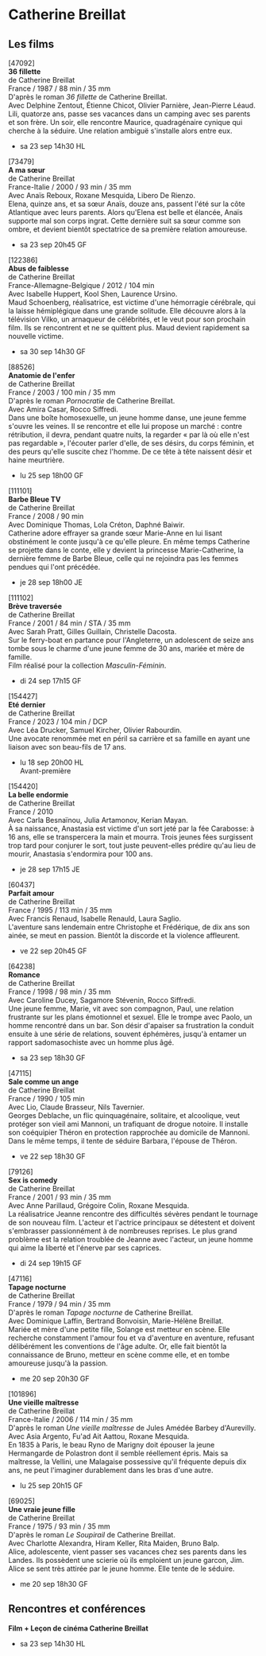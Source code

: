 # Catherine Breillat

## Les films

[47092]  
**36 fillette**  
de Catherine Breillat  
France / 1987 / 88 min / 35 mm  
D'après le roman _36 fillette_ de Catherine Breillat.  
Avec Delphine Zentout, Étienne Chicot, Olivier Parnière, Jean-Pierre Léaud.  
Lili, quatorze ans, passe ses vacances dans un camping avec ses parents et son frère. Un soir, elle rencontre Maurice, quadragénaire cynique qui cherche à la séduire. Une relation ambiguë s'installe alors entre eux.

- sa 23 sep 14h30 HL

[73479]  
**A ma sœur**  
de Catherine Breillat  
France-Italie / 2000 / 93 min / 35 mm  
Avec Anaïs Reboux, Roxane Mesquida, Libero De Rienzo.  
Elena, quinze ans, et sa sœur Anaïs, douze ans, passent l'été sur la côte Atlantique avec leurs parents. Alors qu'Elena est belle et élancée, Anaïs supporte mal son corps ingrat. Cette dernière suit sa sœur comme son ombre, et devient bientôt spectatrice de sa première relation amoureuse.

- sa 23 sep 20h45 GF

[122386]  
**Abus de faiblesse**  
de Catherine Breillat  
France-Allemagne-Belgique / 2012 / 104 min  
Avec Isabelle Huppert, Kool Shen, Laurence Ursino.  
Maud Schoenberg, réalisatrice, est victime d'une hémorragie cérébrale, qui la laisse hémiplégique dans une grande solitude. Elle découvre alors à la télévision Vilko, un arnaqueur de célébrités, et le veut pour son prochain film. Ils se rencontrent et ne se quittent plus. Maud devient rapidement sa nouvelle victime.

- sa 30 sep 14h30 GF

[88526]  
**Anatomie de l'enfer**  
de Catherine Breillat  
France / 2003 / 100 min / 35 mm  
D'après le roman _Pornocratie_ de Catherine Breillat.  
Avec Amira Casar, Rocco Siffredi.  
Dans une boîte homosexuelle, un jeune homme danse, une jeune femme s'ouvre les veines. Il se rencontre et elle lui propose un marché : contre rétribution, il devra, pendant quatre nuits, la regarder « par là où elle n'est pas regardable », l'écouter parler d'elle, de ses désirs, du corps féminin, et des peurs qu'elle suscite chez l'homme. De ce tête à tête naissent désir et haine meurtrière.

- lu 25 sep 18h00 GF

[111101]  
**Barbe Bleue TV**  
de Catherine Breillat  
France / 2008 / 90 min  
Avec Dominique Thomas, Lola Créton, Daphné Baiwir.  
Catherine adore effrayer sa grande sœur Marie-Anne en lui lisant obstinément le conte jusqu'à ce qu'elle pleure. En même temps Catherine se projette dans le conte, elle y devient la princesse Marie-Catherine, la dernière femme de Barbe Bleue, celle qui ne rejoindra pas les femmes pendues qui l'ont précédée.

- je 28 sep 18h00 JE

[111102]  
**Brève traversée**  
de Catherine Breillat  
France / 2001 / 84 min / STA / 35 mm  
Avec Sarah Pratt, Gilles Guillain, Christelle Dacosta.  
Sur le ferry-boat en partance pour l'Angleterre, un adolescent de seize ans tombe sous le charme d'une jeune femme de 30 ans, mariée et mère de famille.  
Film réalisé pour la collection _Masculin-Féminin_.

- di 24 sep 17h15 GF

[154427]  
**Eté dernier**  
de Catherine Breillat  
France / 2023 / 104 min / DCP  
Avec Léa Drucker, Samuel Kircher, Olivier Rabourdin.  
Une avocate renommée met en péril sa carrière et sa famille en ayant une liaison avec son beau-fils de 17 ans.

- lu 18 sep 20h00 HL  
Avant-première

[154420]  
**La belle endormie**  
de Catherine Breillat  
France / 2010  
Avec Carla Besnaïnou, Julia Artamonov, Kerian Mayan.  
À sa naissance, Anastasia est victime d'un sort jeté par la fée Carabosse: à 16 ans, elle se transpercera la main et mourra. Trois jeunes fées surgissent trop tard pour conjurer le sort, tout juste peuvent-elles prédire qu'au lieu de mourir, Anastasia s'endormira pour 100 ans.

- je 28 sep 17h15 JE

[60437]  
**Parfait amour**  
de Catherine Breillat  
France / 1995 / 113 min / 35 mm  
Avec Francis Renaud, Isabelle Renauld, Laura Saglio.  
L'aventure sans lendemain entre Christophe et Frédérique, de dix ans son ainée, se meut en passion. Bientôt la discorde et la violence affleurent.

- ve 22 sep 20h45 GF

[64238]  
**Romance**  
de Catherine Breillat  
France / 1998 / 98 min / 35 mm  
Avec Caroline Ducey, Sagamore Stévenin, Rocco Siffredi.  
Une jeune femme, Marie, vit avec son compagnon, Paul, une relation frustrante sur les plans émotionnel et sexuel. Elle le trompe avec Paolo, un homme rencontré dans un bar. Son désir d'apaiser sa frustration la conduit ensuite à une série de relations, souvent éphémères, jusqu'à entamer un rapport sadomasochiste avec un homme plus âgé.

- sa 23 sep 18h30 GF

[47115]  
**Sale comme un ange**  
de Catherine Breillat  
France / 1990 / 105 min  
Avec Lio, Claude Brasseur, Nils Tavernier.  
Georges Deblache, un flic quinquagénaire, solitaire, et alcoolique, veut protéger son vieil ami Mannoni, un trafiquant de drogue notoire. Il installe son coéquipier Théron en protection rapprochée au domicile de Mannoni. Dans le même temps, il tente de séduire Barbara, l'épouse de Théron.

- ve 22 sep 18h30 GF

[79126]  
**Sex is comedy**  
de Catherine Breillat  
France / 2001 / 93 min / 35 mm  
Avec Anne Parillaud, Grégoire Colin, Roxane Mesquida.  
La réalisatrice Jeanne rencontre des difficultés sévères pendant le tournage de son nouveau film. L'acteur et l'actrice principaux se détestent et doivent s'embrasser passionnément à de nombreuses reprises. Le plus grand problème est la relation troublée de Jeanne avec l'acteur, un jeune homme qui aime la liberté et l'énerve par ses caprices.

- di 24 sep 19h15 GF

[47116]  
**Tapage nocturne**  
de Catherine Breillat  
France / 1979 / 94 min / 35 mm  
D'après le roman _Tapage nocturne_ de Catherine Breillat.  
Avec Dominique Laffin, Bertrand Bonvoisin, Marie-Hélène Breillat.  
Mariée et mère d'une petite fille, Solange est metteur en scène. Elle recherche constamment l'amour fou et va d'aventure en aventure, refusant délibérément les conventions de l'âge adulte. Or, elle fait bientôt la connaissance de Bruno, metteur en scène comme elle, et en tombe amoureuse jusqu'à la passion.

- me 20 sep 20h30 GF

[101896]  
**Une vieille maîtresse**  
de Catherine Breillat  
France-Italie / 2006 / 114 min / 35 mm  
D'après le roman _Une vieille maîtresse_ de Jules Amédée Barbey d'Aurevilly.  
Avec Asia Argento, Fu'ad Ait Aattou, Roxane Mesquida.  
En 1835 à Paris, le beau Ryno de Marigny doit épouser la jeune Hermangarde de Polastron dont il semble réellement épris. Mais sa maîtresse, la Vellini, une Malagaise possessive qu'il fréquente depuis dix ans, ne peut l'imaginer durablement dans les bras d'une autre.

- lu 25 sep 20h15 GF

[69025]  
**Une vraie jeune fille**  
de Catherine Breillat  
France / 1975 / 93 min / 35 mm  
D'après le roman _Le Soupirail_ de Catherine Breillat.  
Avec Charlotte Alexandra, Hiram Keller, Rita Maiden, Bruno Balp.  
Alice, adolescente, vient passer ses vacances chez ses parents dans les Landes. Ils possèdent une scierie où ils emploient un jeune garcon, Jim. Alice se sent très attirée par le jeune homme. Elle tente de le séduire.

- me 20 sep 18h30 GF

## Rencontres et conférences

**Film + Leçon de cinéma Catherine Breillat**

- sa 23 sep 14h30 HL

